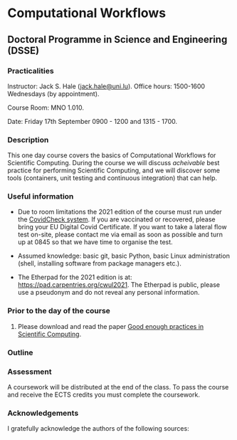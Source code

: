 # Computational Workflows
## Doctoral Programme in Science and Engineering (DSSE)

### Practicalities

Instructor: Jack S. Hale (jack.hale@uni.lu). Office hours: 1500-1600 Wednesdays (by appointment).

Course Room: MNO 1.010.

Date: Friday 17th September 0900 - 1200 and 1315 - 1700.

### Description

This one day course covers the basics of Computational Workflows for Scientific
Computing.  During the course we will discuss *acheivable* best practice for
performing Scientific Computing, and we will discover some tools (containers,
unit testing and continuous integration) that can help.


### Useful information

* Due to room limitations the 2021 edition of the course must run under the
  [CovidCheck system](https://covid19.public.lu/en/covidcheck.html).  If you
  are vaccinated or recovered, please bring your EU Digital Covid Certificate.
  If you want to take a lateral flow test on-site, please contact me via email
  as soon as possible and turn up at 0845 so that we have time to organise the
  test.

* Assumed knowledge: basic git, basic Python, basic Linux administration
  (shell, installing software from package managers etc.).

* The Etherpad for the 2021 edition is at: https://pad.carpentries.org/cwul2021.
  The Etherpad is public, please use a pseudonym and do not reveal any personal
  information.

### Prior to the day of the course

1. Please download and read the paper [Good enough practices in Scientific
   Computing](https://journals.plos.org/ploscompbiol/article?id=10.1371/journal.pcbi.1005510).

### Outline


### Assessment

A coursework will be distributed at the end of the class. To pass the course and
receive the ECTS credits you must complete the coursework.

### Acknowledgements

I gratefully acknowledge the authors of the following sources:

